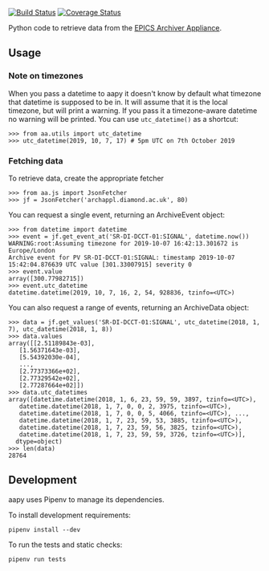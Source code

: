 [![Build Status](https://travis-ci.org/DiamondLightSource/aapy.svg?branch=travis)](https://travis-ci.org/DiamondLightSource/aapy) [![Coverage Status](https://coveralls.io/repos/github/DiamondLightSource/aapy/badge.svg?branch=master)](https://coveralls.io/github/DiamondLightSource/aapy?branch=master)

Python code to retrieve data from the
[EPICS Archiver Appliance](https://slacmshankar.github.io/epicsarchiver_docs/).

## Usage

### Note on timezones

When you pass a datetime to aapy it doesn't know by default what timezone
that datetime is supposed to be in. It will assume that it is the local
timezone, but will print a warning. If you pass it a timezone-aware
datetime no warning will be printed. You can use `utc_datetime()` as
a shortcut:

    >>> from aa.utils import utc_datetime
    >>> utc_datetime(2019, 10, 7, 17) # 5pm UTC on 7th October 2019

### Fetching data

To retrieve data, create the appropriate fetcher

    >>> from aa.js import JsonFetcher
    >>> jf = JsonFetcher('archappl.diamond.ac.uk', 80)

You can request a single event, returning an ArchiveEvent object:

    >>> from datetime import datetime
    >>> event = jf.get_event_at('SR-DI-DCCT-01:SIGNAL', datetime.now())
    WARNING:root:Assuming timezone for 2019-10-07 16:42:13.301672 is Europe/London
    Archive event for PV SR-DI-DCCT-01:SIGNAL: timestamp 2019-10-07
    15:42:04.876639 UTC value [301.33007915] severity 0
    >>> event.value
    array([300.77982715])
    >>> event.utc_datetime
    datetime.datetime(2019, 10, 7, 16, 2, 54, 928836, tzinfo=<UTC>)


You can also request a range of events, returning an ArchiveData object:

    >>> data = jf.get_values('SR-DI-DCCT-01:SIGNAL', utc_datetime(2018, 1, 7), utc_datetime(2018, 1, 8))
    >>> data.values
    array([[2.51189843e-03],
       [1.56371643e-03],
       [5.54392030e-04],
       ...,
       [2.77373366e+02],
       [2.77329542e+02],
       [2.77287664e+02]])
    >>> data.utc_datetimes
    array([datetime.datetime(2018, 1, 6, 23, 59, 59, 3897, tzinfo=<UTC>),
       datetime.datetime(2018, 1, 7, 0, 0, 2, 3975, tzinfo=<UTC>),
       datetime.datetime(2018, 1, 7, 0, 0, 5, 4066, tzinfo=<UTC>), ...,
       datetime.datetime(2018, 1, 7, 23, 59, 53, 3885, tzinfo=<UTC>),
       datetime.datetime(2018, 1, 7, 23, 59, 56, 3825, tzinfo=<UTC>),
       datetime.datetime(2018, 1, 7, 23, 59, 59, 3726, tzinfo=<UTC>)],
      dtype=object)
    >>> len(data)
    28764


## Development

aapy uses Pipenv to manage its dependencies.

To install development requirements:

    pipenv install --dev

To run the tests and static checks:

    pipenv run tests

